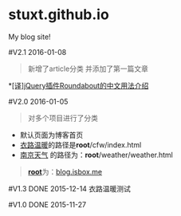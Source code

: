# stuxt.github.io
My blog site!

#V2.1
2016-01-08
>新增了article分类
>并添加了第一篇文章

*[[译]jQuery插件Roundabout的中文用法介绍](http://stuxt.github.io/article/jQuery插件Roundabout的中文用法介绍.md)

#V2.0
2016-01-05
>对多个项目进行了分类

* 默认页面为博客首页
* [衣路温暖](http://blog.isbox.me/cfw/index.html)的路径是**root**/cfw/index.html
* [南京天气](http://blog.isbox.me/weather/weather.html) 的路径为：**root**/weather/weather.html

>[**root**](http://blog.isbox.me)为：[blog.isbox.me](http://blog.isbox.me)


#V1.3 DONE
 2015-12-14
衣路温暖测试

#V1.0 DONE
 2015-11-27
